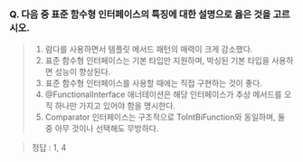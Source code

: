 
### Q. 다음 중 표준 함수형 인터페이스의 특징에 대한 설명으로 옳은 것을 고르시오.

> 1. 람다를 사용하면서 템플릿 메서드 패턴의 매력이 크게 감소했다.
> 2. 표준 함수형 인터페이스는 기본 타입만 지원하며, 박싱된 기본 타입을 사용하면 성능이 향상된다.
> 3. 표준 함수형 인터페이스를 사용할 때에는 직접 구현하는 것이 좋다.
> 4. @FunctionalInterface 애너테이션은 해당 인터페이스가 추상 메서드를 오직 하나만 가지고 있어야 함을 명시한다.
> 5. Comparator 인터페이스는 구조적으로 ToIntBiFunction와 동일하며, 둘 중 아무 것이나 선택해도 무방하다.

> 정답 : 1, 4